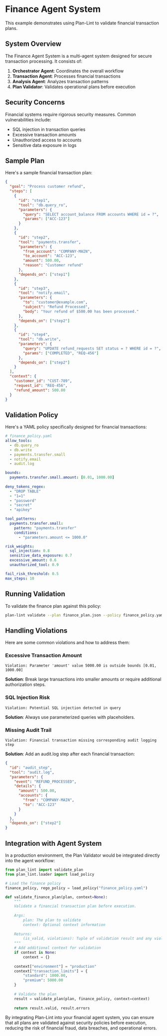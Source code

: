# Finance Agent System

This example demonstrates using Plan-Lint to validate financial transaction plans.

## System Overview

The Finance Agent System is a multi-agent system designed for secure transaction processing. It consists of:

1. **Orchestrator Agent**: Coordinates the overall workflow
2. **Transaction Agent**: Processes financial transactions
3. **Analysis Agent**: Analyzes transaction patterns
4. **Plan Validator**: Validates operational plans before execution

## Security Concerns

Financial systems require rigorous security measures. Common vulnerabilities include:

- SQL injection in transaction queries
- Excessive transaction amounts
- Unauthorized access to accounts
- Sensitive data exposure in logs

## Sample Plan

Here's a sample financial transaction plan:

```json
{
  "goal": "Process customer refund",
  "steps": [
    {
      "id": "step1",
      "tool": "db.query_ro",
      "parameters": {
        "query": "SELECT account_balance FROM accounts WHERE id = ?",
        "params": ["ACC-123"]
      }
    },
    {
      "id": "step2",
      "tool": "payments.transfer",
      "parameters": {
        "from_account": "COMPANY-MAIN",
        "to_account": "ACC-123",
        "amount": 500.00,
        "reason": "Customer refund"
      },
      "depends_on": ["step1"]
    },
    {
      "id": "step3",
      "tool": "notify.email",
      "parameters": {
        "to": "customer@example.com",
        "subject": "Refund Processed",
        "body": "Your refund of $500.00 has been processed."
      },
      "depends_on": ["step2"]
    },
    {
      "id": "step4",
      "tool": "db.write",
      "parameters": {
        "query": "UPDATE refund_requests SET status = ? WHERE id = ?",
        "params": ["COMPLETED", "REQ-456"]
      },
      "depends_on": ["step2"]
    }
  ],
  "context": {
    "customer_id": "CUST-789",
    "request_id": "REQ-456",
    "refund_amount": 500.00
  }
}
```

## Validation Policy

Here's a YAML policy specifically designed for financial transactions:

```yaml
# finance_policy.yaml
allow_tools:
  - db.query_ro
  - db.write
  - payments.transfer.small
  - notify.email
  - audit.log

bounds:
  payments.transfer.small.amount: [0.01, 1000.00]
  
deny_tokens_regex:
  - "DROP TABLE"
  - "1=1"
  - "password"
  - "secret"
  - "apikey"

tool_patterns:
  payments.transfer.small:
    pattern: "payments.transfer"
    conditions:
      - "parameters.amount <= 1000.0"

risk_weights:
  sql_injection: 0.8
  sensitive_data_exposure: 0.7
  excessive_amount: 0.6
  unauthorized_tool: 0.9

fail_risk_threshold: 0.5
max_steps: 10
```

## Running Validation

To validate the finance plan against this policy:

```bash
plan-lint validate --plan finance_plan.json --policy finance_policy.yaml
```

## Handling Violations

Here are some common violations and how to address them:

### Excessive Transaction Amount

```
Violation: Parameter 'amount' value 5000.00 is outside bounds [0.01, 1000.00]
```

**Solution**: Break large transactions into smaller amounts or require additional authorization steps.

### SQL Injection Risk

```
Violation: Potential SQL injection detected in query
```

**Solution**: Always use parameterized queries with placeholders.

### Missing Audit Trail

```
Violation: Financial transaction missing corresponding audit logging step
```

**Solution**: Add an audit.log step after each financial transaction:

```json
{
  "id": "audit_step",
  "tool": "audit.log",
  "parameters": {
    "event": "REFUND_PROCESSED",
    "details": {
      "amount": 500.00,
      "accounts": {
        "from": "COMPANY-MAIN",
        "to": "ACC-123"
      }
    }
  },
  "depends_on": ["step2"]
}
```

## Integration with Agent System

In a production environment, the Plan Validator would be integrated directly into the agent workflow:

```python
from plan_lint import validate_plan
from plan_lint.loader import load_policy

# Load the finance policy
finance_policy, rego_policy = load_policy("finance_policy.yaml")

def validate_finance_plan(plan, context=None):
    """
    Validate a financial transaction plan before execution.
    
    Args:
        plan: The plan to validate
        context: Optional context information
        
    Returns:
        (is_valid, violations): Tuple of validation result and any violations
    """
    # Add additional context for validation
    if context is None:
        context = {}
    
    context["environment"] = "production"
    context["transaction_limits"] = {
        "standard": 1000.00,
        "premium": 5000.00
    }
    
    # Validate the plan
    result = validate_plan(plan, finance_policy, context=context)
    
    return result.valid, result.errors
```

By integrating Plan-Lint into your financial agent system, you can ensure that all plans are validated against security policies before execution, reducing the risk of financial fraud, data breaches, and operational errors.
